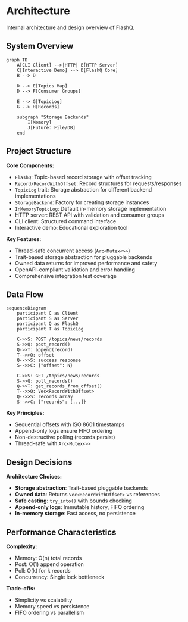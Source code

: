 # Architecture

Internal architecture and design overview of FlashQ.

## System Overview

```mermaid
graph TD
    A[CLI Client] -->|HTTP| B[HTTP Server]
    C[Interactive Demo] --> D[FlashQ Core]
    B --> D
    
    D --> E[Topics Map]
    D --> F[Consumer Groups]
    
    E --> G[TopicLog]
    G --> H[Records]
    
    subgraph "Storage Backends"
        I[Memory]
        J[Future: File/DB]
    end
```

## Project Structure

**Core Components:**
- `FlashQ`: Topic-based record storage with offset tracking
- `Record/RecordWithOffset`: Record structures for requests/responses
- `TopicLog` trait: Storage abstraction for different backend implementations
- `StorageBackend`: Factory for creating storage instances 
- `InMemoryTopicLog`: Default in-memory storage implementation
- HTTP server: REST API with validation and consumer groups
- CLI client: Structured command interface
- Interactive demo: Educational exploration tool

**Key Features:**
- Thread-safe concurrent access (`Arc<Mutex<>>`)
- Trait-based storage abstraction for pluggable backends
- Owned data returns for improved performance and safety
- OpenAPI-compliant validation and error handling
- Comprehensive integration test coverage

## Data Flow

```mermaid
sequenceDiagram
    participant C as Client
    participant S as Server  
    participant Q as FlashQ
    participant T as TopicLog
    
    C->>S: POST /topics/news/records
    S->>Q: post_record()
    Q->>T: append(record)
    T-->>Q: offset
    Q-->>S: success response
    S-->>C: {"offset": N}
    
    C->>S: GET /topics/news/records
    S->>Q: poll_records()  
    Q->>T: get_records_from_offset()
    T-->>Q: Vec<RecordWithOffset>
    Q-->>S: records array
    S-->>C: {"records": [...]}
```

**Key Principles:**
- Sequential offsets with ISO 8601 timestamps
- Append-only logs ensure FIFO ordering  
- Non-destructive polling (records persist)
- Thread-safe with `Arc<Mutex<>>`

## Design Decisions

**Architecture Choices:**
- **Storage abstraction**: Trait-based pluggable backends 
- **Owned data**: Returns `Vec<RecordWithOffset>` vs references
- **Safe casting**: `try_into()` with bounds checking
- **Append-only logs**: Immutable history, FIFO ordering
- **In-memory storage**: Fast access, no persistence

## Performance Characteristics

**Complexity:**
- Memory: O(n) total records
- Post: O(1) append operation
- Poll: O(k) for k records
- Concurrency: Single lock bottleneck

**Trade-offs:**
- Simplicity vs scalability
- Memory speed vs persistence  
- FIFO ordering vs parallelism